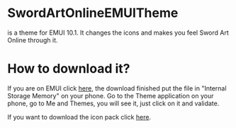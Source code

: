 # SwordArtOnlineEMUITheme
is a theme for EMUI 10.1. It changes the icons and makes you feel Sword Art Online through it.

# How to download it?
If you are on EMUI click <a href="">here</a>, the download finished put the file in "Internal Storage Memory" on your phone. Go to the Theme application on your phone, go to Me and Themes, you will see it, just click on it and validate.

If you want to download the icon pack click <a href="">here</a>.
